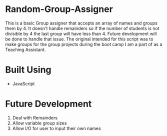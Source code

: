 # Random-Group-Assigner

This is a basic Group assigner that accepts an array of names and groups them by 4. It doesn't handle remainders so if the number of students is not divisible by 4 the last group will have less than 4. Future development will be done to handle that issue. The original intended for this script was to make groups for the group projects during the boot camp I am a part of as a Teaching Assistant.

# Built Using
- JavaScript

# Future Development
1. Deal with Remainders
2. Allow variable group sizes
3. Allow I/O for user to input their own names
